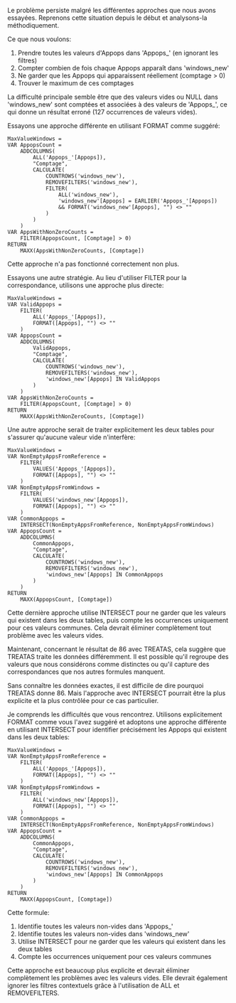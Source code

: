 
Le problème persiste malgré les différentes approches que nous avons essayées. Reprenons cette situation depuis le début et analysons-la méthodiquement.

Ce que nous voulons:
1. Prendre toutes les valeurs d'Appops dans 'Appops_' (en ignorant les filtres)
2. Compter combien de fois chaque Appops apparaît dans 'windows_new'
3. Ne garder que les Appops qui apparaissent réellement (comptage > 0)
4. Trouver le maximum de ces comptages

La difficulté principale semble être que des valeurs vides ou NULL dans 'windows_new' sont comptées et associées à des valeurs de 'Appops_', ce qui donne un résultat erroné (127 occurrences de valeurs vides).

Essayons une approche différente en utilisant FORMAT comme suggéré:

```
MaxValueWindows = 
VAR AppopsCount = 
    ADDCOLUMNS(
        ALL('Appops_'[Appops]),
        "Comptage", 
        CALCULATE(
            COUNTROWS('windows_new'),
            REMOVEFILTERS('windows_new'),
            FILTER(
                ALL('windows_new'),
                'windows_new'[Appops] = EARLIER('Appops_'[Appops])
                && FORMAT('windows_new'[Appops], "") <> ""
            )
        )
    )
VAR AppsWithNonZeroCounts = 
    FILTER(AppopsCount, [Comptage] > 0)
RETURN
    MAXX(AppsWithNonZeroCounts, [Comptage])
```

Cette approche n'a pas fonctionné correctement non plus.

Essayons une autre stratégie. Au lieu d'utiliser FILTER pour la correspondance, utilisons une approche plus directe:

```
MaxValueWindows = 
VAR ValidAppops = 
    FILTER(
        ALL('Appops_'[Appops]),
        FORMAT([Appops], "") <> ""
    )
VAR AppopsCount = 
    ADDCOLUMNS(
        ValidAppops,
        "Comptage", 
        CALCULATE(
            COUNTROWS('windows_new'),
            REMOVEFILTERS('windows_new'),
            'windows_new'[Appops] IN ValidAppops
        )
    )
VAR AppsWithNonZeroCounts = 
    FILTER(AppopsCount, [Comptage] > 0)
RETURN
    MAXX(AppsWithNonZeroCounts, [Comptage])
```

Une autre approche serait de traiter explicitement les deux tables pour s'assurer qu'aucune valeur vide n'interfère:

```
MaxValueWindows = 
VAR NonEmptyAppsFromReference = 
    FILTER(
        VALUES('Appops_'[Appops]),
        FORMAT([Appops], "") <> ""
    )
VAR NonEmptyAppsFromWindows = 
    FILTER(
        VALUES('windows_new'[Appops]),
        FORMAT([Appops], "") <> ""
    )
VAR CommonAppops = 
    INTERSECT(NonEmptyAppsFromReference, NonEmptyAppsFromWindows)
VAR AppopsCount = 
    ADDCOLUMNS(
        CommonAppops,
        "Comptage", 
        CALCULATE(
            COUNTROWS('windows_new'),
            REMOVEFILTERS('windows_new'),
            'windows_new'[Appops] IN CommonAppops
        )
    )
RETURN
    MAXX(AppopsCount, [Comptage])
```

Cette dernière approche utilise INTERSECT pour ne garder que les valeurs qui existent dans les deux tables, puis compte les occurrences uniquement pour ces valeurs communes. Cela devrait éliminer complètement tout problème avec les valeurs vides.

Maintenant, concernant le résultat de 86 avec TREATAS, cela suggère que TREATAS traite les données différemment. Il est possible qu'il regroupe des valeurs que nous considérons comme distinctes ou qu'il capture des correspondances que nos autres formules manquent.

Sans connaître les données exactes, il est difficile de dire pourquoi TREATAS donne 86. Mais l'approche avec INTERSECT pourrait être la plus explicite et la plus contrôlée pour ce cas particulier.

Je comprends les difficultés que vous rencontrez. Utilisons explicitement FORMAT comme vous l'avez suggéré et adoptons une approche différente en utilisant INTERSECT pour identifier précisément les Appops qui existent dans les deux tables:

```
MaxValueWindows = 
VAR NonEmptyAppsFromReference = 
    FILTER(
        ALL('Appops_'[Appops]),
        FORMAT([Appops], "") <> ""
    )
VAR NonEmptyAppsFromWindows = 
    FILTER(
        ALL('windows_new'[Appops]),
        FORMAT([Appops], "") <> ""
    )
VAR CommonAppops = 
    INTERSECT(NonEmptyAppsFromReference, NonEmptyAppsFromWindows)
VAR AppopsCount = 
    ADDCOLUMNS(
        CommonAppops,
        "Comptage", 
        CALCULATE(
            COUNTROWS('windows_new'),
            REMOVEFILTERS('windows_new'),
            'windows_new'[Appops] IN CommonAppops
        )
    )
RETURN
    MAXX(AppopsCount, [Comptage])
```

Cette formule:
1. Identifie toutes les valeurs non-vides dans 'Appops_'
2. Identifie toutes les valeurs non-vides dans 'windows_new'
3. Utilise INTERSECT pour ne garder que les valeurs qui existent dans les deux tables
4. Compte les occurrences uniquement pour ces valeurs communes

Cette approche est beaucoup plus explicite et devrait éliminer complètement les problèmes avec les valeurs vides. Elle devrait également ignorer les filtres contextuels grâce à l'utilisation de ALL et REMOVEFILTERS.
